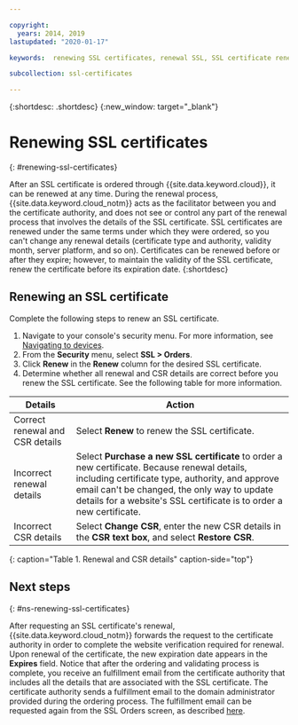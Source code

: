 ```yaml
---

copyright:
  years: 2014, 2019
lastupdated: "2020-01-17"

keywords:  renewing SSL certificates, renewal SSL, SSL certificate renewal process, renewing, renewal

subcollection: ssl-certificates

---
```


{:shortdesc: .shortdesc}
{:new_window: target="_blank"}

# Renewing SSL certificates
{: #renewing-ssl-certificates}

After an SSL certificate is ordered through {{site.data.keyword.cloud}}, it can be renewed at any time. During the renewal process, {{site.data.keyword.cloud_notm}} acts as the facilitator between you and the certificate authority, and does not see or control any part of the renewal process that involves the details of the SSL certificate. SSL certificates are renewed under the same terms under which they were ordered, so you can't change any renewal details (certificate type and authority, validity month, server platform, and so on). Certificates can be renewed before or after they expire; however, to maintain the validity of the SSL certificate, renew the certificate before its expiration date.
{:shortdesc}

## Renewing an SSL certificate
Complete the following steps to renew an SSL certificate.

1. Navigate to your console's security menu. For more information, see [Navigating to devices](/docs/infrastructure/ssl-certificates?topic=virtual-servers-navigating-devices).
2. From the **Security** menu, select **SSL > Orders**.
3. Click **Renew** in the **Renew** column for the desired SSL certificate.
4. Determine whether all renewal and CSR details are correct before you renew the SSL certificate. See the following table for more information.  

| Details                         | Action  |
| ------------------------------- | ------- |
| Correct renewal and CSR details | Select **Renew** to renew the SSL certificate. |
| Incorrect renewal details       | Select **Purchase a new SSL certificate** to order a new certificate. Because renewal        details, including certificate type, authority, and approve email can't be changed, the only way to update details for a website's SSL certificate is to order a new certificate. |
| Incorrect CSR details           | Select **Change CSR**, enter the new CSR details in the **CSR text box**, and select **Restore CSR**. |
{: caption="Table 1. Renewal and CSR details" caption-side="top"}

## Next steps
{: #ns-renewing-ssl-certificates}

After requesting an SSL certificate's renewal, {{site.data.keyword.cloud_notm}} forwards the request to the certificate authority in order to complete the website verification required for renewal. Upon renewal of the certificate, the new expiration date appears in the **Expires** field. Notice that after the ordering and validating process is complete, you receive an fulfillment email from the certificate authority that includes all the details that are associated with the SSL certificate. The certificate authority sends a fulfillment email to the domain administrator provided during the ordering process. The fulfillment email can be requested again from the SSL Orders screen, as described [here](https://cloud.ibm.com/docs/infrastructure/ssl-certificates?topic=ssl-certificates-requesting-an-ssl-certificate-fulfillment-email).
